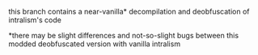 this branch contains a near-vanilla* decompilation and deobfuscation of intralism's code

*there may be slight differences and not-so-slight bugs between this modded deobfuscated version with vanilla intralism